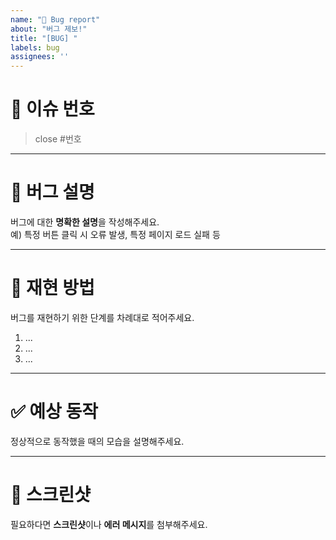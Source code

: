 ```yaml
---
name: "🐞 Bug report"
about: "버그 제보!"
title: "[BUG] "
labels: bug
assignees: ''
---
```


# 🐞 이슈 번호
> close #번호

---

# 🐛 버그 설명
버그에 대한 **명확한 설명**을 작성해주세요.  
예) 특정 버튼 클릭 시 오류 발생, 특정 페이지 로드 실패 등

---

# 🔁 재현 방법
버그를 재현하기 위한 단계를 차례대로 적어주세요.

1. ...
2. ...
3. ...

---

# ✅ 예상 동작
정상적으로 동작했을 때의 모습을 설명해주세요.

---

# 📸 스크린샷
필요하다면 **스크린샷**이나 **에러 메시지**를 첨부해주세요.
